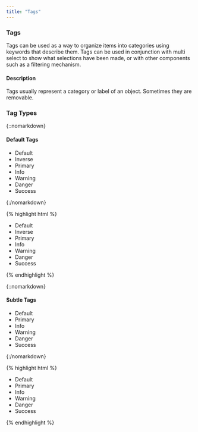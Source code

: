 ```yaml
---
title: "Tags"
---
```


<div class="pl-pattern">
<h3>Tags</h3>

Tags can be used as a way to organize items into categories using keywords that describe them. Tags can be used in conjunction with multi select to show what selections have been made, or with other components such as a filtering mechanism.

#### Description
Tags usually represent a category or label of an object. Sometimes they are removable. 
</div>

<div class="pl-pattern">

### Tag Types
{::nomarkdown}
<h4>Default Tags</h4>
<div class="pl-preview">
    <ul class="list-unstyled">
      <li class="tag tag-default">
        Default
        <a href="#Tags" class="fa fa-close fa-muted" data-dismiss="tag"></a>
      </li>
      <li class="tag tag-inverse">
        Inverse
        <a href="#Tags" class="fa fa-close fa-muted" data-dismiss="tag"></a>
      </li>
      <li class="tag tag-primary">
        Primary
        <a href="#Tags" class="fa fa-close fa-muted" data-dismiss="tag"></a>
      </li>
      <li class="tag tag-info">
        Info
        <a href="#Tags" class="fa fa-close fa-muted" data-dismiss="tag"></a>
      </li>
      <li class="tag tag-warning">
        Warning
        <a href="#Tags" class="fa fa-close fa-muted" data-dismiss="tag"></a>
      </li>
      <li class="tag tag-danger">
        Danger
        <a href="#Tags" class="fa fa-close fa-muted" data-dismiss="tag"></a>
      </li>
      <li class="tag tag-success">
        Success
        <a href="#Tags" class="fa fa-close fa-muted" data-dismiss="tag"></a>
      </li>
    </ul>

</div>
{:/nomarkdown}

{% highlight html %}
<ul class="list-unstyled">
  <li class="tag tag-default">
    Default
    <a href="#Tags" class="fa fa-close fa-muted" data-dismiss="tag"></a>
  </li>
  <li class="tag tag-inverse">
    Inverse
    <a href="#Tags" class="fa fa-close fa-muted" data-dismiss="tag"></a>
  </li>
  <li class="tag tag-primary">
    Primary
    <a href="#Tags" class="fa fa-close fa-muted" data-dismiss="tag"></a>
  </li>
  <li class="tag tag-info">
    Info
    <a href="#Tags" class="fa fa-close fa-muted" data-dismiss="tag"></a>
  </li>
  <li class="tag tag-warning">
    Warning
    <a href="#Tags" class="fa fa-close fa-muted" data-dismiss="tag"></a>
  </li>
  <li class="tag tag-danger">
    Danger
    <a href="#Tags" class="fa fa-close fa-muted" data-dismiss="tag"></a>
  </li>
  <li class="tag tag-success">
    Success
    <a href="#Tags" class="fa fa-close fa-muted" data-dismiss="tag"></a>
  </li>
</ul>
{% endhighlight %}

{::nomarkdown}
<h4>Subtle Tags</h4>
<div class="pl-preview">

<ul class="list-unstyled">
  <li class="tag tag-default subtle">
    Default
    <a href="#Tags" class="fa fa-close fa-muted" data-dismiss="tag"></a>
  </li>
  <li class="tag tag-primary subtle">
    Primary
    <a href="#Tags" class="fa fa-close fa-muted" data-dismiss="tag"></a>
  </li>
  <li class="tag tag-info subtle">
    Info
    <a href="#Tags" class="fa fa-close fa-muted" data-dismiss="tag"></a>
  </li>
  <li class="tag tag-warning subtle">
    Warning
    <a href="#Tags" class="fa fa-close fa-muted" data-dismiss="tag"></a>
  </li>
  <li class="tag tag-danger subtle">
    Danger
    <a href="#Tags" class="fa fa-close fa-muted" data-dismiss="tag"></a>
  </li>
  <li class="tag tag-success subtle">
    Success
    <a href="#Tags" class="fa fa-close fa-muted" data-dismiss="tag"></a>
  </li>
</ul>
</div>
{:/nomarkdown}

{% highlight html %}
<ul class="list-unstyled">
  <li class="tag tag-default subtle">
    Default
    <a href="#Tags" class="fa fa-close fa-muted" data-dismiss="tag"></a>
  </li>
  <li class="tag tag-primary subtle">
    Primary
    <a href="#Tags" class="fa fa-close fa-muted" data-dismiss="tag"></a>
  </li>
  <li class="tag tag-info subtle">
    Info
    <a href="#Tags" class="fa fa-close fa-muted" data-dismiss="tag"></a>
  </li>
  <li class="tag tag-warning subtle">
    Warning
    <a href="#Tags" class="fa fa-close fa-muted" data-dismiss="tag"></a>
  </li>
  <li class="tag tag-danger subtle">
    Danger
    <a href="#Tags" class="fa fa-close fa-muted" data-dismiss="tag"></a>
  </li>
  <li class="tag tag-success subtle">
    Success
    <a href="#Tags" class="fa fa-close fa-muted" data-dismiss="tag"></a>
  </li>
</ul>
{% endhighlight %}
</div>
